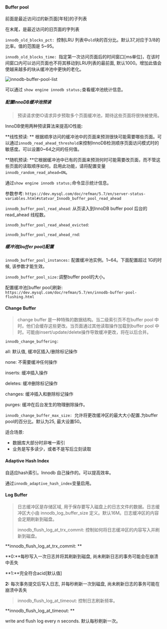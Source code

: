 #### Buffer pool

前面是最近访问过的新页面[年轻]的子列表

在末尾，是最近访问的旧页面的字列表

`innodb_old_blocks_pct: `控制LRU 列表中`old`块的百分比。默认37,对应于3/8的比率。值的范围是 5~95。

`innodb_old_blocks_time: `指定第一次访问页面后的时间窗口[ms单位]，在该时间窗口内可以访问页面也不将其移动到LRU列表的最前面, 默认1000。增加此值会使越来越多的块从缓冲池中更快的老化。

![innodb-buffer-pool-list](/Users/mac/Documents/笔记/mysql/innodb-buffer-pool-list.png)

可以通过 `show engine innodb status;`查看缓冲池统计信息。

##### 配置InnoDB缓冲池预读

> 预读请求使IO请求异步预取多个页面缓冲池，期待这些页面将很快被使用。

InnoDB使用两种预读算法来提高IO性能: 

**线性预读: ** 根据顺序访问的缓冲池中的页面来预测很快可能需要哪些页面。可以通过`innodb_read_ahead_threshold`来控制InnoDB检测顺序页面访问模式时的敏感度。可以设置0~64之间的任何值。

**随机预读: **它根据缓冲池中已有的页面来预测何时可能需要改页面，而不管这些页面的读取顺序如何。启用此功能，请将配置变量`innodb_random_read_ahead=ON`。

通过`show engine innodb status;`命令显示统计信息。

参数参考: `https://dev.mysql.com/doc/refman/5.7/en/server-status-variables.html#statvar_Innodb_buffer_pool_read_ahead`

`innodb_buffer_pool_read_ahead`: 从页读入到InnoDB buffer pool 后台的 read_ahead 线程数。

`innodb_buffer_pool_read_ahead_evicted`: 

`innodb_buffer_pool_read_ahead_rnd`: 

##### 缓冲池[buffer pool]配置

`innodb_buffer_pool_instances:` 配置缓冲池实例。1~64。下面配置超过 1G的时候, 该参数才能生效。

`innodb_buffer_pool_size:`调整buffer pool的大小。



配置缓冲池[buffer pool]刷新: `https://dev.mysql.com/doc/refman/5.7/en/innodb-buffer-pool-flushing.html`



#### Change Buffer

> change buffer 是一种特殊的数据结构。当二级索引页不在buffer pool 中时。他们会缓存这些更改。当页面通过其他读取操作加载到buffer pool 中时。可能由insert/update/delete操作导致缓冲更改，将在以后合并。



`innodb_change_buffering: `

all: 默认值, 缓冲区插入/删除标记操作

none: 不需要缓冲任何操作

inserts: 缓冲插入操作

deletes: 缓冲删除标记操作

changes: 缓冲插入和删除标记操作

purges: 缓冲在后台发生的物理删除操作。



`innodb_change_buffer_max_size: `允许将更改缓冲区的最大大小配置.为buffer pool的百分比。默认为25, 最大设置50。

适合场景: 

- 数据库大部分时非唯一索引
- 业务是写多读少，或者不是写后立刻读取

#### Adaptive Hash Index

自适应hash索引。Innodb 自己操作的。可以提高效率。

通过`innodb_adaptive_hash_index`变量启用。

#### Log Buffer

> 日志缓冲区是存储区域, 用于保存要写入磁盘上的日志文件的数据。日志缓冲区大小由 innodb_log_buffer_size 定义。默认16M。日志缓冲区的内容会定期刷新到磁盘。
>
> innodb_flush_log_at_trx_commit: 控制如何将日志缓冲区的内容写入并刷新到磁盘。

**innodb_flush_log_at_trx_commit: **

**0:**每秒写入一次日志并将其刷新到磁盘, 尚未刷新日志的事务可能会在崩溃中丢失

**1:**完全符合acid[默认值]

**2:** 每次事务提交后写入日志, 并每秒刷新一次到磁盘, 尚未刷新日志的事务可能在崩溃中丢失

> innodb_flush_log_at_timeout: 控制日志刷新频率。

**innodb_flush_log_at_timeout: **

write and flush log every n seconds. 默认每秒刷新一次。